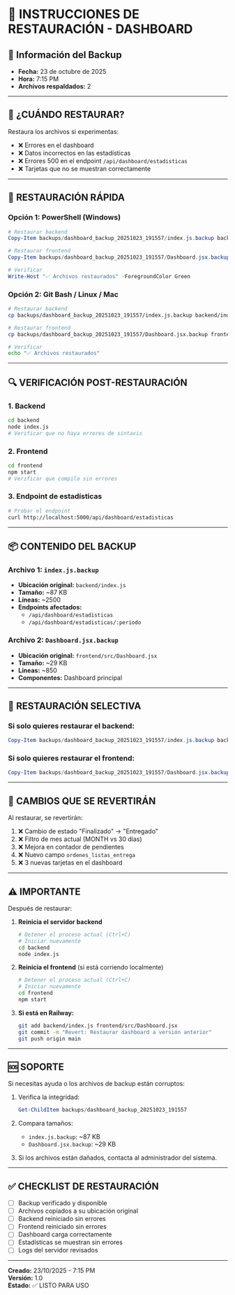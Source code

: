# 🔄 INSTRUCCIONES DE RESTAURACIÓN - DASHBOARD

## 📅 Información del Backup
- **Fecha:** 23 de octubre de 2025
- **Hora:** 7:15 PM
- **Archivos respaldados:** 2

---

## 🚨 ¿CUÁNDO RESTAURAR?

Restaura los archivos si experimentas:
- ❌ Errores en el dashboard
- ❌ Datos incorrectos en las estadísticas
- ❌ Errores 500 en el endpoint `/api/dashboard/estadisticas`
- ❌ Tarjetas que no se muestran correctamente

---

## 🔧 RESTAURACIÓN RÁPIDA

### Opción 1: PowerShell (Windows)

```powershell
# Restaurar backend
Copy-Item backups/dashboard_backup_20251023_191557/index.js.backup backend/index.js -Force

# Restaurar frontend
Copy-Item backups/dashboard_backup_20251023_191557/Dashboard.jsx.backup frontend/src/Dashboard.jsx -Force

# Verificar
Write-Host "✅ Archivos restaurados" -ForegroundColor Green
```

### Opción 2: Git Bash / Linux / Mac

```bash
# Restaurar backend
cp backups/dashboard_backup_20251023_191557/index.js.backup backend/index.js

# Restaurar frontend
cp backups/dashboard_backup_20251023_191557/Dashboard.jsx.backup frontend/src/Dashboard.jsx

# Verificar
echo "✅ Archivos restaurados"
```

---

## 🔍 VERIFICACIÓN POST-RESTAURACIÓN

### 1. Backend
```bash
cd backend
node index.js
# Verificar que no haya errores de sintaxis
```

### 2. Frontend
```bash
cd frontend
npm start
# Verificar que compila sin errores
```

### 3. Endpoint de estadísticas
```bash
# Probar el endpoint
curl http://localhost:5000/api/dashboard/estadisticas
```

---

## 📦 CONTENIDO DEL BACKUP

### Archivo 1: `index.js.backup`
- **Ubicación original:** `backend/index.js`
- **Tamaño:** ~87 KB
- **Líneas:** ~2500
- **Endpoints afectados:**
  - `/api/dashboard/estadisticas`
  - `/api/dashboard/estadisticas/:periodo`

### Archivo 2: `Dashboard.jsx.backup`
- **Ubicación original:** `frontend/src/Dashboard.jsx`
- **Tamaño:** ~29 KB
- **Líneas:** ~850
- **Componentes:** Dashboard principal

---

## 🔄 RESTAURACIÓN SELECTIVA

### Si solo quieres restaurar el backend:
```powershell
Copy-Item backups/dashboard_backup_20251023_191557/index.js.backup backend/index.js -Force
```

### Si solo quieres restaurar el frontend:
```powershell
Copy-Item backups/dashboard_backup_20251023_191557/Dashboard.jsx.backup frontend/src/Dashboard.jsx -Force
```

---

## 📝 CAMBIOS QUE SE REVERTIRÁN

Al restaurar, se revertirán:

1. ❌ Cambio de estado "Finalizado" → "Entregado"
2. ❌ Filtro de mes actual (MONTH vs 30 días)
3. ❌ Mejora en contador de pendientes
4. ❌ Nuevo campo `ordenes_listas_entrega`
5. ❌ 3 nuevas tarjetas en el dashboard

---

## ⚠️ IMPORTANTE

Después de restaurar:

1. **Reinicia el servidor backend**
   ```bash
   # Detener el proceso actual (Ctrl+C)
   # Iniciar nuevamente
   cd backend
   node index.js
   ```

2. **Reinicia el frontend** (si está corriendo localmente)
   ```bash
   # Detener el proceso actual (Ctrl+C)
   # Iniciar nuevamente
   cd frontend
   npm start
   ```

3. **Si está en Railway:**
   ```bash
   git add backend/index.js frontend/src/Dashboard.jsx
   git commit -m "Revert: Restaurar dashboard a versión anterior"
   git push origin main
   ```

---

## 🆘 SOPORTE

Si necesitas ayuda o los archivos de backup están corruptos:

1. Verifica la integridad:
   ```powershell
   Get-ChildItem backups/dashboard_backup_20251023_191557
   ```

2. Compara tamaños:
   - `index.js.backup`: ~87 KB
   - `Dashboard.jsx.backup`: ~29 KB

3. Si los archivos están dañados, contacta al administrador del sistema.

---

## ✅ CHECKLIST DE RESTAURACIÓN

- [ ] Backup verificado y disponible
- [ ] Archivos copiados a su ubicación original
- [ ] Backend reiniciado sin errores
- [ ] Frontend reiniciado sin errores
- [ ] Dashboard carga correctamente
- [ ] Estadísticas se muestran sin errores
- [ ] Logs del servidor revisados

---

**Creado:** 23/10/2025 - 7:15 PM  
**Versión:** 1.0  
**Estado:** ✅ LISTO PARA USO

